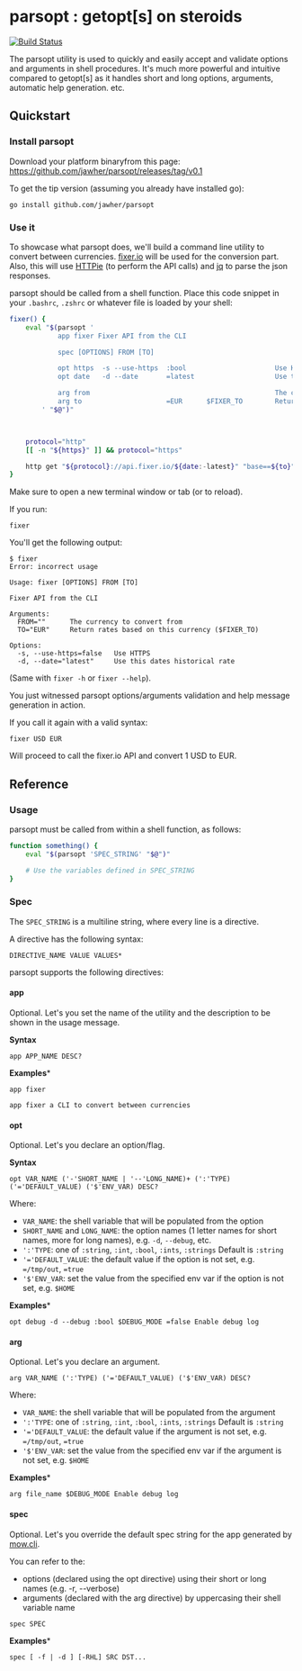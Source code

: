# parsopt : getopt[s] on steroids

[![Build Status](https://travis-ci.org/jawher/parsopt.svg?branch=master)](https://travis-ci.org/jawher/parsopt)

The parsopt utility is used to quickly and easily accept and validate options and arguments in shell procedures.
It's much more powerful and intuitive compared to getopt[s] as it handles short and long options, arguments, automatic help generation. etc.

## Quickstart

### Install parsopt

Download your platform binaryfrom this page: https://github.com/jawher/parsopt/releases/tag/v0.1

To get the tip version (assuming you already have installed go):

```
go install github.com/jawher/parsopt
```

### Use it

To showcase what parsopt does, we'll build a command line utility to convert between currencies.
[fixer.io](http://fixer.io) will be used for the conversion part.
Also, this will use [HTTPie](https://github.com/jakubroztocil/httpie) (to perform the API calls) and [jq](https://stedolan.github.io/jq/) to parse the json responses.


parsopt should be called from a shell function.
Place this code snippet in your `.bashrc`, `.zshrc` or whatever file is loaded by your shell:


```bash
fixer() {
    eval "$(parsopt '
            app fixer Fixer API from the CLI

            spec [OPTIONS] FROM [TO]

            opt https  -s --use-https  :bool                      Use HTTPS
            opt date   -d --date       =latest                    Use this date''s historical rate

            arg from                                              The currency to convert from
            arg to                     =EUR      $FIXER_TO        Return rates based on this currency
        ' "$@")"



    protocol="http"
    [[ -n "${https}" ]] && protocol="https"

    http get "${protocol}://api.fixer.io/${date:-latest}" "base==${to}" "symbols==${from}" | jq ".rates | .${from}"
}

```

Make sure to open a new terminal window or tab (or to reload).

If you run:

```
fixer
```

You'll get the following output:

```
$ fixer
Error: incorrect usage

Usage: fixer [OPTIONS] FROM [TO]

Fixer API from the CLI

Arguments:
  FROM=""      The currency to convert from
  TO="EUR"     Return rates based on this currency ($FIXER_TO)

Options:
  -s, --use-https=false   Use HTTPS
  -d, --date="latest"     Use this dates historical rate
```

(Same with `fixer -h` or `fixer --help`).

You just witnessed parsopt options/arguments validation and help message generation in action.


If you call it again with a valid syntax:

```
fixer USD EUR
```

Will proceed to call the fixer.io API and convert 1 USD to EUR.

## Reference

### Usage
parsopt must be called from within a shell function, as follows:


```bash
function something() {
    eval "$(parsopt 'SPEC_STRING' "$@")"

    # Use the variables defined in SPEC_STRING
}
```

### Spec

The `SPEC_STRING` is a multiline string, where every line is a directive.

A directive has the following syntax:


```
DIRECTIVE_NAME VALUE VALUES*
```

parsopt supports the following directives:

#### app

Optional. Let's you set the name of the utility and the description to be shown in the usage message.

**Syntax**

```
app APP_NAME DESC?
```

**Examples***

```
app fixer
```

```
app fixer a CLI to convert between currencies
```


#### opt

Optional. Let's you declare an option/flag.

**Syntax**

```
opt VAR_NAME ('-'SHORT_NAME | '--'LONG_NAME)+ (':'TYPE) ('='DEFAULT_VALUE) ('$'ENV_VAR) DESC?
```

Where:
* `VAR_NAME`: the shell variable that will be populated from the option
* `SHORT_NAME` and `LONG_NAME`: the option names (1 letter names for short names, more for long names), e.g. `-d`, `--debug`, etc.
* `':'TYPE`: one of `:string`, `:int`, `:bool`, `:ints`, `:strings` Default is `:string`
* `'='DEFAULT_VALUE`: the default value if the option is not set, e.g. `=/tmp/out`, `=true`
* `'$'ENV_VAR`: set the value from the specified env var if the option is not set, e.g. `$HOME`

**Examples***

```
opt debug -d --debug :bool $DEBUG_MODE =false Enable debug log
```

#### arg

Optional. Let's you declare an argument.

```
arg VAR_NAME (':'TYPE) ('='DEFAULT_VALUE) ('$'ENV_VAR) DESC?
```

Where:
* `VAR_NAME`: the shell variable that will be populated from the argument
* `':'TYPE`: one of `:string`, `:int`, `:bool`, `:ints`, `:strings` Default is `:string`
* `'='DEFAULT_VALUE`: the default value if the argument is not set, e.g. `=/tmp/out`, `=true`
* `'$'ENV_VAR`: set the value from the specified env var if the argument is not set, e.g. `$HOME`

**Examples***

```
arg file_name $DEBUG_MODE Enable debug log
```

#### spec

Optional. Let's you override the default spec string for the app generated by [mow.cli](https://github.com/jawher/mow.cli#spec).

You can refer to the:

* options (declared using the opt directive) using their short or long names (e.g. -r, --verbose)
* arguments (declared with the arg directive) by uppercasing their shell variable name


```
spec SPEC
```

**Examples***

```
spec [ -f | -d ] [-RHL] SRC DST...
```
